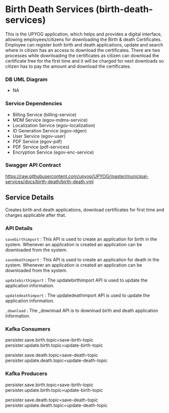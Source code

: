 # Birth Death Services (birth-death-services)

This is the UPYOG application, which helps and provides a digital interface, allowing employees/citizens for downloading the Birth & death Certificates. Employee can register both birth and death applications, update and search where in citizen has an access to download the certificates. There are two processes while downloading the certificates as citizen can download the certificate free for the first time and it will be charged for next downloads so citizen has to pay the amount and download the certificates.

### DB UML Diagram

- NA

### Service Dependencies

- Billing Service (billing-service)
- MDM Service (egov-mdms-service)
- Localization Service (egov-localization)
- ID Generation Service (egov-idgen)
- User Service (egov-user)
- PDF Service (egov-pdf)
- PDF Service (pdf-services)
- Encryption Service (egov-enc-service)

### Swagger API Contract

https://raw.githubusercontent.com/upyog/UPYOG/master/municipal-services/docs/birth-death/birth-death.yml

## Service Details

Creates birth and death applications, download certificates for first time and charges applicable after that.

### API Details

`savebirthimport` : This API is used to create an application for birth in the system. Whenever an application is created an application can be downloaded from the system.

`savedeathimport` : This API is used to create an application for death in the system. Whenever an application is created an application can be downloaded from the system.

`updatebirthimport` : The updatebirthimport API is used to update the application information.

`updatedeathimport` : The updatedeathimport API is used to update the application information.

`_download` : The _download API is to download birth and death application information.

### Kafka Consumers

persister.save.birth.topic=save-birth-topic
persister.update.birth.topic=update-birth-topic

persister.save.death.topic=save-death-topic
persister.update.death.topic=update-death-topic

### Kafka Producers

persister.save.birth.topic=save-birth-topic
persister.update.birth.topic=update-birth-topic

persister.save.death.topic=save-death-topic
persister.update.death.topic=update-death-topic
